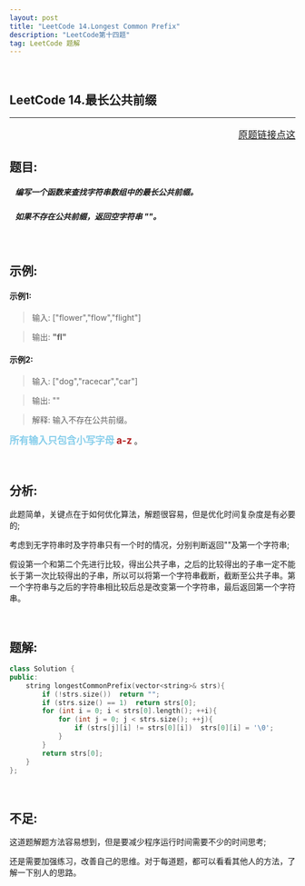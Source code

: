 ```yaml
---
layout: post
title: "LeetCode 14.Longest Common Prefix"
description: "LeetCode第十四题"
tag: LeetCode 题解
---
```


<br />

 **LeetCode 14.最长公共前缀**
---
---
<p style="text-align:right;font-size:120%">
<a href="https://leetcode-cn.com/problems/longest-common-prefix/description/" target="blank">
原题链接点这
</a>
</p>

## **题目:**

##### &nbsp;&nbsp;&nbsp;编写一个函数来查找字符串数组中的最长公共前缀。

##### &nbsp;&nbsp;&nbsp;如果不存在公共前缀，返回空字符串 ""。

<br />

## **示例:**

#### 示例1:

>输入: ["flower","flow","flight"]

>输出: **"fl"**

#### 示例2:

>输入: ["dog","racecar","car"]

>输出: ""

>解释: 输入不存在公共前缀。

<b style="color:skyblue;font-size:1.2em">所有输入只包含小写字母 </b>  <b style="color:FireBrick;font-size:1.2em">a-z </b>。

<br />

## **分析:**

此题简单，关键点在于如何优化算法，解题很容易，但是优化时间复杂度是有必要的;

考虑到无字符串时及字符串只有一个时的情况，分别判断返回""及第一个字符串;

假设第一个和第二个先进行比较，得出公共子串，之后的比较得出的子串一定不能长于第一次比较得出的子串，所以可以将第一个字符串截断，截断至公共子串。第一个字符串与之后的字符串相比较后总是改变第一个字符串，最后返回第一个字符串。

<br />

## **题解:**

```C++
class Solution {
public:
    string longestCommonPrefix(vector<string>& strs){
        if (!strs.size())  return "";
        if (strs.size() == 1)  return strs[0];
        for (int i = 0; i < strs[0].length(); ++i){
            for (int j = 0; j < strs.size(); ++j){
                if (strs[j][i] != strs[0][i])  strs[0][i] = '\0';
            }
        }
        return strs[0];
    }
};
```

<br />

## **不足:**

这道题解题方法容易想到，但是要减少程序运行时间需要不少的时间思考;

还是需要加强练习，改善自己的思维。对于每道题，都可以看看其他人的方法，了解一下别人的思路。

